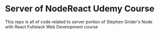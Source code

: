 # Server of NodeReact Udemy Course
This repo is all of code related to server portion of Stephen Grider's Node with React Fullstack Web Development course
